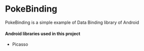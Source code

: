 # PokeBinding

PokeBinding is a simple example of Data Binding library of Android
#### Android libraries used in this project
  - Picasso
